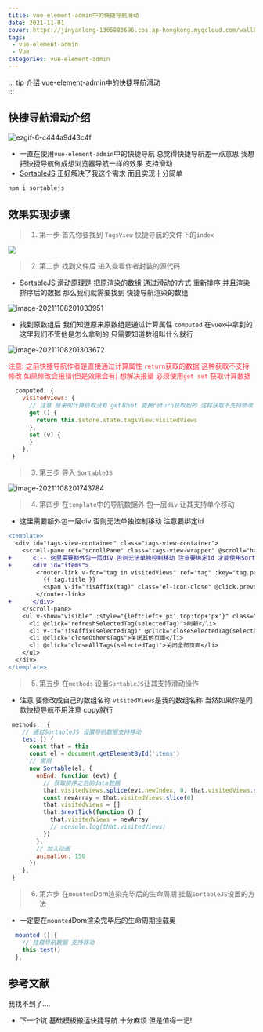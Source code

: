 ```yaml
---
title: vue-element-admin中的快捷导航滑动
date: 2021-11-01
cover: https://jinyanlong-1305883696.cos.ap-hongkong.myqcloud.com/wallhaven-pkgk6j.jpg
tags:
 - vue-element-admin
 - Vue
categories: vue-element-admin
---
```


::: tip 介绍
vue-element-admin中的快捷导航滑动 <br>
:::

<!-- more -->

## 快捷导航滑动介绍

![ezgif-6-c444a9d43c4f](https://jinyanlong-1305883696.cos.ap-hongkong.myqcloud.com/ezgif-6-c444a9d43c4f.gif)

* 一直在使用`vue-element-admin`中的快捷导航 总觉得快捷导航差一点意思 我想把快捷导航做成想浏览器导航一样的效果 支持滑动
* [SortableJS](https://sortablejs.github.io/Sortable/) 正好解决了我这个需求 而且实现十分简单

```bash
npm i sortablejs
```

## 效果实现步骤

> 1. 第一步 首先你要找到 `TagsView` 快捷导航的文件下的`index`

![](https://jinyanlong-1305883696.cos.ap-hongkong.myqcloud.com/image-20211108200829923.png)

> 2. 第二步 找到文件后 进入查看作者封装的源代码

* [SortableJS](https://sortablejs.github.io/Sortable/) 滑动原理是 把原渲染的数组 通过滑动的方式 重新排序 并且渲染排序后的数据 那么我们就需要找到 快捷导航渲染的数组

![image-20211108201033951](https://jinyanlong-1305883696.cos.ap-hongkong.myqcloud.com/image-20211108201033951.png)

* 找到原数组后 我们知道原来原数组是通过计算属性 `computed` 在`vuex`中拿到的 这里我们不管他是怎么拿到的 只需要知道数组叫什么就行

![image-20211108201303672](https://jinyanlong-1305883696.cos.ap-hongkong.myqcloud.com/image-20211108201303672.png)

<font color =#ff3040>注意: 之前快捷导航作者是直接通过计算属性 `return`获取的数据 这种获取不支持修改 如果修改会报错(但是效果会有) 想解决报错 必须使用`get set` 获取计算数据</font>

```js
  computed: {
    visitedViews: {
      // 注意 原来的计算获取没有 get和set 直接return获取到的 这样获取不支持修改 需要改成get set 获取 (set方法可以不进行操作)
      get () {
        return this.$store.state.tagsView.visitedViews
      },
      set (v) {
      }
    },
 }
```

> 3. 第三步 导入 `SortableJS`

![image-20211108201743784](https://jinyanlong-1305883696.cos.ap-hongkong.myqcloud.com/image-20211108201743784.png)

> 4. 第四步 在`template`中的导航数据外 包一层`div` 让其支持单个移动

* 这里需要额外包一层div 否则无法单独控制移动 注意要绑定id

```diff
<template>
  <div id="tags-view-container" class="tags-view-container">
    <scroll-pane ref="scrollPane" class="tags-view-wrapper" @scroll="handleScroll">
+      <!-- 这里需要额外包一层div 否则无法单独控制移动 注意要绑定id 才能使用SortableJS -->
+      <div id="items">
        <router-link v-for="tag in visitedViews" ref="tag" :key="tag.path" :class="isActive(tag)?'active':''" :to="{ path: tag.path, query: tag.query, fullPath: tag.fullPath }" tag="span" class="tags-view-item" @click.middle.native="!isAffix(tag)?closeSelectedTag(tag):''" @contextmenu.prevent.native="openMenu(tag,$event)">
          {{ tag.title }}
          <span v-if="!isAffix(tag)" class="el-icon-close" @click.prevent.stop="closeSelectedTag(tag)" />
        </router-link>
+      </div>
    </scroll-pane>
    <ul v-show="visible" :style="{left:left+'px',top:top+'px'}" class="contextmenu">
      <li @click="refreshSelectedTag(selectedTag)">刷新</li>
      <li v-if="!isAffix(selectedTag)" @click="closeSelectedTag(selectedTag)">关闭</li>
      <li @click="closeOthersTags">关闭其他页面</li>
      <li @click="closeAllTags(selectedTag)">关闭全部页面</li>
    </ul>
  </div>
</template>
```

> 5. 第五步 在`methods` 设置`SortableJS`让其支持滑动操作

* 注意 要修改成自己的数组名称 `visitedViews`是我的数组名称 当然如果你是同款快捷导航不用注意 copy就行

```js
 methods:  {
	// 通过SortableJS 设置导航数据支持移动 
    test () {
      const that = this
      const el = document.getElementById('items')
      // 常用
      new Sortable(el, {
        onEnd: function (evt) {
          // 获取排序之后的data数据
          that.visitedViews.splice(evt.newIndex, 0, that.visitedViews.splice(evt.oldIndex, 1)[0])
          const newArray = that.visitedViews.slice(0)
          that.visitedViews = []
          that.$nextTick(function () {
            that.visitedViews = newArray
            // console.log(that.visitedViews)
          })
        },
        // 加入动画
        animation: 150
      })
    },
 }
```

> 6. 第六步 在`mounted`Dom渲染完毕后的生命周期 挂载`SortableJS`设置的方法

* 一定要在`mounted`Dom渲染完毕后的生命周期挂载奥

```js
  mounted () {
    // 挂载导航数据 支持移动
    this.test()
  },
```

## 参考文献

我找不到了....

* 下一个坑 基础模板搬运快捷导航 十分麻烦 但是值得一记!

